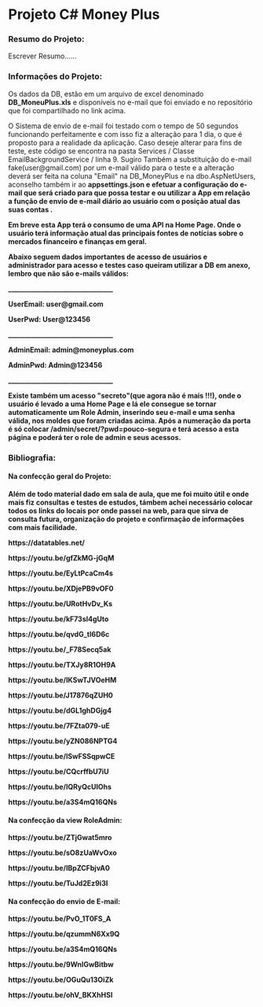 # Projeto C# Money Plus
<p>
 <h3>Resumo do Projeto:</h3>
<p>
Escrever Resumo......
<p>
 <h3>Informações do Projeto:</h3>
<p>
Os dados da DB, estão em um arquivo de excel denominado <b>DB_MoneuPlus.xls</b> e disponíveis no e-mail que foi enviado e no repositório que foi compartilhado no link acima.
<p>
O Sistema de envio de e-mail foi testado com o tempo de 50 segundos funcionando perfeitamente e com isso fiz a alteração para 1 dia, o que é proposto para a realidade da aplicação. Caso deseje alterar para fins de teste, este código se encontra na pasta Services / Classe EmailBackgroundService / linha 9. Sugiro Também a substituição do e-mail fake(user@gmail.com) por um e-mail válido para o teste e a alteração deverá ser feita na coluna "Email" na DB_MoneyPlus e na dbo.AspNetUsers, aconselho também ir ao <b>appsettings.json<b> e efetuar a configuração do e-mail que será criado para que possa testar e ou utilizar a App em relação a função de envio de e-mail diário ao usuário com o posição atual das suas contas .
<p>
Em breve esta App terá o consumo de uma API na Home Page. Onde o usuário terá informação atual das principais fontes de notícias sobre o mercados financeiro e finanças em geral. 
<p>
Abaixo seguem dados importantes de acesso de usuários e administrador para acesso e testes caso queiram utilizar a DB em anexo, lembro que não são e-mails válidos:
<p>
________________________________
<p>
UserEmail: user@gmail.com
<p>
UserPwd: User@123456
<p>
________________________________
<p>
AdminEmail: admin@moneyplus.com
<p>
AdminPwd: Admin@123456
<p>
________________________________
<p>
Existe também um acesso "secreto"(que agora não é mais !!!), onde o usuário é levado a uma Home Page e lá ele consegue se tornar automaticamente um Role Admin, inserindo seu e-mail e uma senha válida, nos moldes que foram criadas acima. Após a numeração da porta é só colocar <b>/admin/secret/?pwd=pouco-segura</b> e terá acesso a esta página e poderá ter o role de admin e seus acessos.
<p>
<p>
<p>
 <h3>Bibliografia:</h3>
<p>
<p>
 <h4>Na confecção geral do Projeto:</h4> 
<p>
Além de todo material dado em sala de aula, que me foi muito útil e onde mais fiz consultas e testes de estudos, támbem achei necessário colocar todos os links do locais por onde passei na web, para que sirva de consulta futura, organização do projeto e confirmação de informações com mais facilidade.
<p>
<p>
https://datatables.net/
<p>
https://youtu.be/gfZkMG-jGqM
<p>
https://youtu.be/EyLtPcaCm4s
<p>
https://youtu.be/XDjePB9vOF0
<p>
https://youtu.be/URotHvDv_Ks
<p>
https://youtu.be/kF73sl4gUto
<p>
https://youtu.be/qvdG_tl6D6c
<p>
https://youtu.be/_F78Secq5ak
<p>
https://youtu.be/TXJy8R1OH9A
<p>
https://youtu.be/IKSwTJVOeHM
<p>
https://youtu.be/J17876qZUH0
<p>
https://youtu.be/dGL1ghDGjg4
<p>
https://youtu.be/7FZta079-uE
<p>
https://youtu.be/yZN086NPTG4
<p>
https://youtu.be/lSwFSSqpwCE
<p>
https://youtu.be/CQcrffbU7iU
<p>
https://youtu.be/lQRyQcUlOhs
<p>
https://youtu.be/a3S4mQ16QNs
<p>
<p>
<p>
<p>
<p>
<p>
<p>
<p>
 <h4>Na confecção da view RoleAdmin:</h4> 
<p>
https://youtu.be/ZTjGwat5mro
<p>
https://youtu.be/sO8zUaWvOxo
<p>
https://youtu.be/IBpZCFbjvA0
<p>
https://youtu.be/TuJd2Ez9i3I
<p>
<p>
<p>
<p>
 <h4>Na confecção do envio de E-mail:</h4> 
<p>
https://youtu.be/PvO_1T0FS_A
<p>
https://youtu.be/qzummN6Xx9Q
<p>
https://youtu.be/a3S4mQ16QNs
<p>
https://youtu.be/9WnIGwBitbw
<p>
https://youtu.be/OGuQu13OiZk
<p>
https://youtu.be/ohV_BKXhHSI
<p>
<p>
<p>
<p>